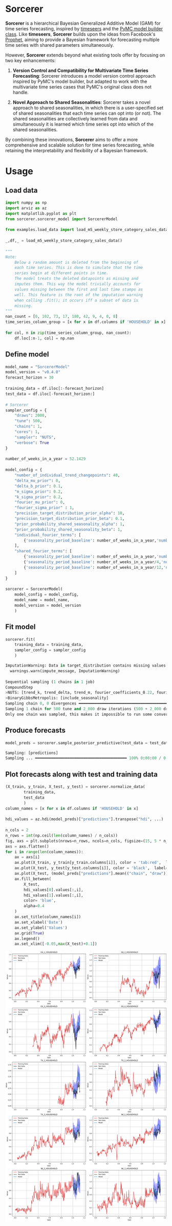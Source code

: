 # Sorcerer

**Sorcerer** is a hierarchical Bayesian Generalized Additive Model (GAM) for time series forecasting, inspired by [timeseers](https://github.com/MBrouns/timeseers) and the [PyMC model builder class](https://www.pymc.io/projects/examples/en/latest/howto/model_builder.html). Like **timeseers**, **Sorcerer** builds upon the ideas from Facebook's [Prophet](https://facebook.github.io/prophet/), aiming to provide a Bayesian framework for forecasting multiple time series with shared parameters simultaneously.

However, **Sorcerer** extends beyond what existing tools offer by focusing on two key enhancements:

1. **Version Control and Compatibility for Multivariate Time Series Forecasting**: Sorcerer introduces a model version control approach inspired by PyMC's model builder, but adapted to work with the multivariate time series cases that PyMC's original class does not handle.
   
2. **Novel Approach to Shared Seasonalities**: Sorcerer takes a novel approach to shared seasonalities, in which there is a user-specified set of shared seasonalities that each time series can opt into (or not). The shared seasonalities are collectively learned from data and simultaneously it is learned which time series opt into which of the shared seasonalities.

By combining these innovations, **Sorcerer** aims to offer a more comprehensive and scalable solution for time series forecasting, while retaining the interpretability and flexibility of a Bayesian framework.


# Usage

## Load data
```python
import numpy as np
import arviz as az
import matplotlib.pyplot as plt
from sorcerer.sorcerer_model import SorcererModel

from examples.load_data import load_m5_weekly_store_category_sales_data

_,df,_ = load_m5_weekly_store_category_sales_data()

"""
Note:
    Below a random amount is deleted from the beginning of
    each time series. This is done to simulate that the time
    series begin at different points in time.
    The model treats the deleted datapoints as missing and
    imputes them. This way the model trivially accounts for
    values missing between the first and last time stamps as
    well. This feature is the root of the imputation warning
    when calling .fit(); it occurs iff a subset of data is 
    missing.
"""
nan_count = [0, 102, 73, 17, 180, 42, 9, 4, 0, 8] 
time_series_column_group = [x for x in df.columns if 'HOUSEHOLD' in x]

for col, n in zip(time_series_column_group, nan_count):
    df.loc[:n-1, col] = np.nan

```

## Define model
```python
model_name = "SorcererModel"
model_version = "v0.4.0"
forecast_horizon = 30

training_data = df.iloc[:-forecast_horizon]
test_data = df.iloc[-forecast_horizon:]

# Sorcerer
sampler_config = {
    "draws": 2000,
    "tune": 500,
    "chains": 1,
    "cores": 1,
    "sampler": "NUTS",
    "verbose": True
}

number_of_weeks_in_a_year = 52.1429

model_config = {
    "number_of_individual_trend_changepoints": 40,
    "delta_mu_prior": 0,
    "delta_b_prior": 0.1,
    "m_sigma_prior": 0.2,
    "k_sigma_prior": 0.2,
    "fourier_mu_prior": 0,
    "fourier_sigma_prior" : 1,
    "precision_target_distribution_prior_alpha": 10,
    "precision_target_distribution_prior_beta": 0.1,
    "prior_probability_shared_seasonality_alpha": 1,
    "prior_probability_shared_seasonality_beta": 1,
    "individual_fourier_terms": [
        {'seasonality_period_baseline': number_of_weeks_in_a_year,'number_of_fourier_components': 20}
    ],
    "shared_fourier_terms": [
        {'seasonality_period_baseline': number_of_weeks_in_a_year,'number_of_fourier_components': 10},
        {'seasonality_period_baseline': number_of_weeks_in_a_year/4,'number_of_fourier_components': 1},
        {'seasonality_period_baseline': number_of_weeks_in_a_year/12,'number_of_fourier_components': 1},
    ]
}

sorcerer = SorcererModel(
    model_config = model_config,
    model_name = model_name,
    model_version = model_version
    )
```

## Fit model
```python
sorcerer.fit(
    training_data = training_data,
    sampler_config = sampler_config
    )

```

```python
ImputationWarning: Data in target_distribution contains missing values and will be automatically imputed from the sampling distribution.
  warnings.warn(impute_message, ImputationWarning)

Sequential sampling (1 chains in 1 job)
CompoundStep
>NUTS: [trend_k, trend_delta, trend_m, fourier_coefficients_0.22, fourier_coefficients_shared_0.22, fourier_coefficients_shared_0.05, fourier_coefficients_shared_0.02, prior_probability_shared_seasonality, precision_target_distribution, target_distribution_unobserved]
>BinaryGibbsMetropolis: [include_seasonality]
Sampling chain 0, 0 divergences ━━━━━━━━━━━━━━━━━━━━━━━━━━━━━━━━━━━━━━━━ 100% 0:00:00 / 0:40:37
Sampling 1 chain for 500 tune and 2_000 draw iterations (500 + 2_000 draws total) took 2437 seconds.
Only one chain was sampled, this makes it impossible to run some convergence checks
```

## Produce forecasts
```python
model_preds = sorcerer.sample_posterior_predictive(test_data = test_data)
```

```python
Sampling: [predictions]
Sampling ... ━━━━━━━━━━━━━━━━━━━━━━━━━━━━━━━━━━━━━━━━ 100% 0:00:00 / 0:00:00
```

## Plot forecasts along with test and training data
```python
(X_train, y_train, X_test, y_test) = sorcerer.normalize_data(
        training_data,
        test_data
        )
column_names = [x for x in df.columns if 'HOUSEHOLD' in x]

hdi_values = az.hdi(model_preds)["predictions"].transpose("hdi", ...)

n_cols = 2
n_rows = int(np.ceil(len(column_names) / n_cols))
fig, axs = plt.subplots(nrows=n_rows, ncols=n_cols, figsize=(15, 5 * n_rows), constrained_layout=True)
axs = axs.flatten()
for i in range(len(column_names)):
    ax = axs[i]
    ax.plot(X_train, y_train[y_train.columns[i]], color = 'tab:red',  label='Training Data')
    ax.plot(X_test, y_test[y_test.columns[i]], color = 'black',  label='Test Data')
    ax.plot(X_test, (model_preds["predictions"].mean(("chain", "draw")).T)[i], color = 'tab:blue', label='Model')
    ax.fill_between(
        X_test,
        hdi_values[0].values[:,i],
        hdi_values[1].values[:,i],
        color= 'blue',
        alpha=0.4
    )
    ax.set_title(column_names[i])
    ax.set_xlabel('Date')
    ax.set_ylabel('Values')
    ax.grid(True)
    ax.legend()
    ax.set_xlim([-0.05,max(X_test)+0.1])

```

![Forecasts](examples/figures/forecast.png)